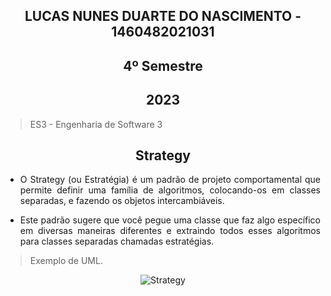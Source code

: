 
<section align="center">

# LUCAS NUNES DUARTE DO NASCIMENTO - 1460482021031
# 4º Semestre
## 2023

</section>

> ES3 - Engenharia de Software 3

<div align="center">

## Strategy
  
</div>

<div align="justify">

* O Strategy (ou Estratégia) é um padrão de projeto comportamental que permite definir uma família de algoritmos, colocando-os em classes separadas, e fazendo os objetos intercambiáveis.

* Este padrão sugere que você pegue uma classe que faz algo específico em diversas maneiras diferentes e extraindo todos esses algoritmos para classes separadas chamadas estratégias.

 </div>
 
 > Exemplo de UML.

<div align="center">
  
![Strategy](https://github.com/Lkduarte/Bertoti/assets/71477357/2603b0a1-1c2c-489e-a7ea-66ca5850259f)

</div>